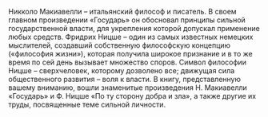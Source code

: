 <!--2024-01-21 22:33:01-->
Никколо Макиавелли – итальянский философ и писатель. В своем главном произведении «Государь» он обосновал принципы сильной государственной власти, для укрепления которой допускал применение любых средств.
Фридрих Ницше – один из самых известных немецких мыслителей, создавший собственную философскую концепцию («философия жизни»), которая получила широкое признание и в то же время по сей день вызывает множество споров. Символ философии Ницше – сверхчеловек, которому дозволено все; движущая сила общественного развития – воля к власти.
В книгу, представленную вашему вниманию, вошли знаменитые произведения Н. Макиавелли «Государь» и Ф. Ницше «По ту сторону добра и зла», а также другие их труды, посвященные теме сильной личности.